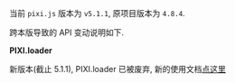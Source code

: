 当前 `pixi.js` 版本为 `v5.1.1`, 原项目版本为 `4.8.4`.

跨本版导致的 API 变动说明如下.

**PIXI.loader**

新版本(截止 5.1.1), PIXI.loader 已被废弃, 新的使用文档[点这里](https://pixijs.download/v5.0.4/docs/PIXI.Loader.html)